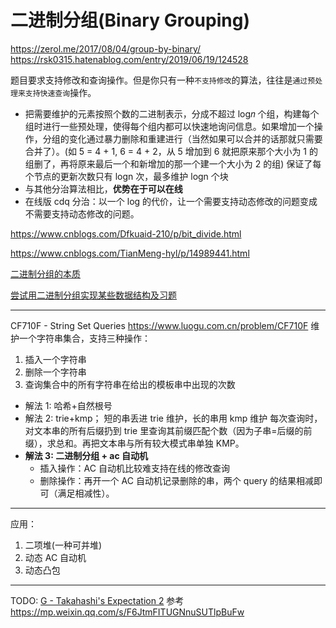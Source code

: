 # 二进制分组(Binary Grouping)

https://zerol.me/2017/08/04/group-by-binary/
https://rsk0315.hatenablog.com/entry/2019/06/19/124528

题目要求支持修改和查询操作。但是你只有一种`不支持修改`的算法，往往是`通过预处理来支持快速查询`操作。

- 把需要维护的元素按照个数的二进制表示，分成不超过 log𝑛 个组，构建每个组时进行一些预处理，使得每个组内都可以快速地询问信息。如果增加一个操作，分组的变化通过暴力删除和重建进行（当然如果可以合并的话那就只需要合并了）。(如 5 = 4 + 1, 6 = 4 + 2，从 5 增加到 6 就把原来那个大小为 1 的组删了，再将原来最后一个和新增加的那一个建一个大小为 2 的组)
  保证了每个节点的更新次数只有 logn 次，最多维护 logn 个块
- 与其他分治算法相比，**优势在于可以在线**
- 在线版 cdq 分治：以一个 log 的代价，让一个需要支持动态修改的问题变成不需要支持动态修改的问题。

https://www.cnblogs.com/Dfkuaid-210/p/bit_divide.html

https://www.cnblogs.com/TianMeng-hyl/p/14989441.html

[二进制分组的本质](https://www.mina.moe/archives/12681)

[尝试用二进制分组实现某些数据结构及习题](https://zhuanlan.zhihu.com/p/35519230)

---

CF710F - String Set Queries
https://www.luogu.com.cn/problem/CF710F
维护一个字符串集合，支持三种操作：

1. 插入一个字符串
2. 删除一个字符串
3. 查询集合中的所有字符串在给出的模板串中出现的次数

- 解法 1: 哈希+自然根号
- 解法 2: trie+kmp；
  短的串丢进 trie 维护，长的串用 kmp 维护
  每次查询时，对文本串的所有后缀扔到 trie 里查询其前缀匹配个数（因为子串=后缀的前缀），求总和。再把文本串与所有较大模式串单独 KMP。
- **解法 3: 二进制分组 + ac 自动机**
  - 插入操作：AC 自动机比较难支持在线的修改查询
  - 删除操作：再开一个 AC 自动机记录删除的串，两个 query 的结果相减即可（满足相减性）。

---

应用：

1. 二项堆(一种可并堆)
2. 动态 AC 自动机
3. 动态凸包

---

TODO:
[G - Takahashi's Expectation 2](https://atcoder.jp/contests/abc427/tasks/abc427_g)
参考 https://mp.weixin.qq.com/s/F6JtmFITUGNnuSUTlpBuFw
